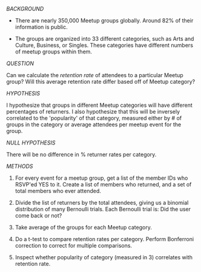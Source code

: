 
*BACKGROUND*

* There are nearly 350,000 Meetup groups globally. Around 82% of their information is public.

* The groups are organized into 33 different categories, such as Arts and Culture, Business, or Singles. These categories have different numbers of meetup groups within them.

*QUESTION*

Can we calculate the *retention rate* of attendees to a particular Meetup group? Will this average retention rate differ based off of Meetup category?

*HYPOTHESIS*

I hypothesize that groups in different Meetup categories will have different percentages of returners. I also hypothesize that this will be inversely correlated to the 'popularity' of that category, measured either by # of groups in the category or average attendees per meetup event for the group. 

*NULL HYPOTHESIS*

There will be no difference in % returner rates per category.

*METHODS*

1. For every event for a meetup group, get a list of the member IDs who RSVP'ed YES to it. Create a list of members who returned, and a set of total members who ever attended. 

2. Divide the list of returners by the total attendees, giving us a binomial distribution of many Bernoulli trials. Each Bernoulli trial is: Did the user come back or not?

2. Take average of the groups for each Meetup category.

3. Do a t-test to compare retention rates per category. Perform Bonferroni correction to correct for multiple comparisons. 

4. Inspect whether popularity of category (measured in 3) correlates with retention rate.
